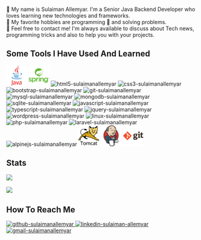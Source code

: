 <div id="header" align="center">
    <img src="https://komarev.com/ghpvc/?username=sulaimanallemyar&style=flat-square&color=blue" alt=""/>
</div>
👋 My name is Sulaiman Allemyar. I'm a Senior Java Backend Developer who loves learning new technologies and frameworks.
<br>
🧩 My favorite hobbies are programming 🤡 and solving problems.
<br>
🎈 Feel free to contact me! I'm always available to discuss about Tech news, programming tricks and also to help you with your projects.
<br>
<h2>Some Tools I Have Used And Learned</h2>
<p align="left">
    <img src="https://github.com/devicons/devicon/blob/master/icons/java/java-original-wordmark.svg" title="Java" alt="Java" width="55" height="55"/>
    <img src="https://github.com/devicons/devicon/blob/master/icons/spring/spring-original-wordmark.svg" title="Spring" alt="Spring" width="55" height="55"/>
    <img src="https://cdn.jsdelivr.net/gh/devicons/devicon/icons/html5/html5-original-wordmark.svg"  width="55" height="55" alt="html5-sulaimanallemyar"/>
    <img src="https://cdn.jsdelivr.net/gh/devicons/devicon/icons/css3/css3-original-wordmark.svg" width="55" height="55" alt="css3-sulaimanallemyar"/>
    <img src="https://cdn.jsdelivr.net/gh/devicons/devicon/icons/bootstrap/bootstrap-original.svg" width="55" height="55" alt="bootstrap-sulaimanallemyar"/>
    <img src="https://github.com/atenadadkhah/atenadadkhah/assets/91287064/46ebbddc-eb10-4f90-92be-871980d4be3d" width="55" height="55" alt="git-sulaimanallemyar"/>
    <img src="https://cdn.jsdelivr.net/gh/devicons/devicon/icons/mysql/mysql-original.svg" width="55" height="55" alt="mysql-sulaimanallemyar"/>
    <img src="https://cdn.jsdelivr.net/gh/devicons/devicon/icons/mongodb/mongodb-original.svg" width="55" height="55" alt="mongodb-sulaimanallemyar"/>
    <img src="https://github.com/atenadadkhah/atenadadkhah/assets/91287064/1dc3ce50-9792-4004-9aeb-c637eb3cdfb3" width="55" height="55" alt="sqlite-sulaimanallemyar"/>
    <img src="https://cdn.jsdelivr.net/gh/devicons/devicon/icons/javascript/javascript-original.svg" width="55" height="55" alt="javascript-sulaimanallemyar"/>
    <img src="https://user-images.githubusercontent.com/91287064/228953632-c5d62e0b-1cd3-4a4d-bdfd-b7633f7662a0.png" width="55" height="55" alt="typescript-sulaimanallemyar"/>
    <img src="https://user-images.githubusercontent.com/91287064/230383832-7f9d2484-4cbc-4015-96d7-06439e7de6fd.png" width="55" height="55" alt="jquery-sulaimanallemyar"/>
    <img src="https://cdn.jsdelivr.net/gh/devicons/devicon/icons/wordpress/wordpress-original.svg" width="55" height="55" alt="wordpress-sulaimanallemyar"/>
    <img src="https://cdn.jsdelivr.net/gh/devicons/devicon/icons/linux/linux-original.svg" width="55" height="55" alt="linux-sulaimanallemyar"/>
    <img src="https://cdn.jsdelivr.net/gh/devicons/devicon/icons/php/php-original.svg" width="55" height="55" alt="php-sulaimanallemyar"/>
    <img src="https://cdn.jsdelivr.net/gh/devicons/devicon/icons/laravel/laravel-plain-wordmark.svg" width="55" height="55" alt="laravel-sulaimanallemyar"/>
    <img src="https://user-images.githubusercontent.com/91287064/228954023-d1dfd66a-937b-4c17-b216-fcbb87dcbe20.png" width="55" height="55" alt="alpinejs-sulaimanallemyar"/>
    <img src="https://github.com/devicons/devicon/blob/master/icons/tomcat/tomcat-original-wordmark.svg" title="Git" **alt="Git" width="55" height="55"/>
    <img src="https://github.com/devicons/devicon/blob/master/icons/jenkins/jenkins-original.svg" title="Git" **alt="Git" width="55" height="55"/>
    <img src="https://github.com/devicons/devicon/blob/master/icons/git/git-original-wordmark.svg" title="Git" **alt="Git" width="55" height="55"/>
</p>
<h2>Stats</h2>
<p>
    <img src="https://github-readme-stats.vercel.app/api?username=sulaimanallemyar&theme=transparent">
</p>
<p>
    <img src="https://github-readme-stats.vercel.app/api/top-langs/?username=sulaimanallemyar&layout=compact&theme=transparent">
</p>

<h2>How To Reach Me</h2>
<p>

<p>
    <a href="https://github.com/sulaimanallemyar">
        <img src="https://user-images.githubusercontent.com/91287064/208878669-0146cc1a-b0a6-4a6e-9f4b-082c37264309.png" alt="github-sulaimanallemyar" width="50" height="50">
    </a>
    <a href="https://www.linkedin.com/in/sulaiman-allemyar/">
        <img src="https://user-images.githubusercontent.com/91287064/208878686-01604f88-f0ac-4709-9cfc-2cc69b62d1aa.png" alt="linkedin-sulaiman-allemyar" width="50" height="50">
    </a>
    <a href="mailto:https://github.com/sulaimanallemyar">
        <img src="https://user-images.githubusercontent.com/91287064/208878678-26652569-8d38-45c9-aa13-28a33a7fc967.png" alt="gmail-sulaimanallemyar" width="50" height="50">
    </a>
</p>

</p>
